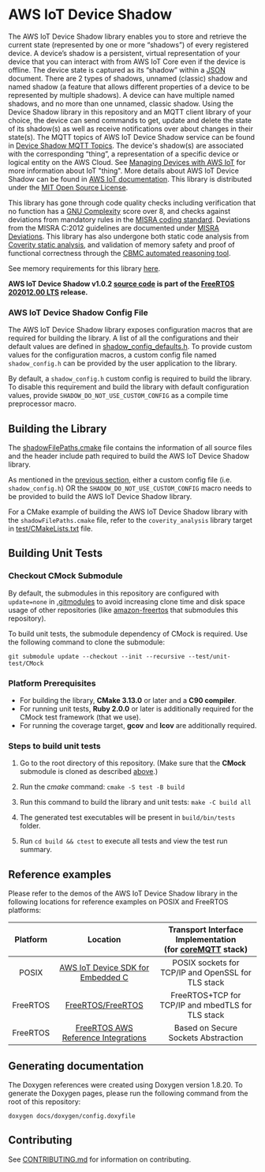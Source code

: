 # AWS IoT Device Shadow

The AWS IoT Device Shadow library enables you to store and retrieve the current state (represented by one or more “shadows”) of every registered device. A device’s shadow is a persistent, virtual representation of your device that you can interact with from AWS IoT Core even if the device is offline. The device state is captured as its “shadow” within a [JSON](https://www.json.org/) document. There are 2 types of shadows, unnamed (classic) shadow and named shadow (a feature that allows different properties of a device to be represented by multiple shadows). A device can have multiple named shadows, and no more than one unnamed, classic shadow. Using the Device Shadow library in this repository and an MQTT client library of your choice, the device can send commands to get, update and delete the state of its shadow(s) as well as receive notifications over about changes in their state(s). The MQTT topics of AWS IoT Device Shadow service can be found in [Device Shadow MQTT Topics](https://docs.aws.amazon.com/iot/latest/developerguide/device-shadow-mqtt.html). The device's shadow(s) are associated with the corresponding “thing”, a representation of a specific device or logical entity on the AWS Cloud. See [Managing Devices with AWS IoT](https://docs.aws.amazon.com/iot/latest/developerguide/iot-thing-management.html) for more information about IoT "thing". More details about AWS IoT Device Shadow can be found in [AWS IoT documentation](https://docs.aws.amazon.com/iot/latest/developerguide/iot-device-shadows.html). This library is distributed under the [MIT Open Source License](LICENSE).

This library has gone through code quality checks including verification that no function has a [GNU Complexity](https://www.gnu.org/software/complexity/manual/complexity.html) score over 8, and checks against deviations from mandatory rules in the [MISRA coding standard](https://www.misra.org.uk/MISRAHome/MISRAC2012/tabid/196/Default.aspx). Deviations from the MISRA C:2012 guidelines are documented under [MISRA Deviations](MISRA.md). This library has also undergone both static code analysis from [Coverity static analysis](https://scan.coverity.com/), and validation of memory safety and proof of functional correctness through the [CBMC automated reasoning tool](https://www.cprover.org/cbmc/).  

See memory requirements for this library [here](https://docs.aws.amazon.com/embedded-csdk/202012.00/lib-ref/libraries/aws/device-shadow-for-aws-iot-embedded-sdk/docs/doxygen/output/html/index.html#shadow_memory_requirements).

**AWS IoT Device Shadow v1.0.2 [source code](https://github.com/aws/Device-Shadow-for-AWS-IoT-embedded-sdk/tree/v1.0.2/source) is part of the [FreeRTOS 202012.00 LTS](https://github.com/FreeRTOS/FreeRTOS-LTS/tree/202012.00-LTS) release.**

### AWS IoT Device Shadow Config File
The AWS IoT Device Shadow library exposes configuration macros that are required for building the library.
A list of all the configurations and their default values are defined in [shadow_config_defaults.h](source/include/shadow_config_defaults.h).
To provide custom values for the configuration macros, a custom config file named `shadow_config.h` can be provided by the user application to the library.

By default, a `shadow_config.h` custom config is required to build the library. To disable this requirement
and build the library with default configuration values, provide `SHADOW_DO_NOT_USE_CUSTOM_CONFIG` as a compile time preprocessor macro.

## Building the Library

The [shadowFilePaths.cmake](shadowFilePaths.cmake) file contains the information of all source files and the header include path required to build the AWS IoT Device Shadow library.

As mentioned in the [previous section](#aws-iot-device-shadow-config-file), either a custom config file (i.e. `shadow_config.h`) OR the `SHADOW_DO_NOT_USE_CUSTOM_CONFIG` macro needs to be provided to build the AWS IoT Device Shadow library.

For a CMake example of building the AWS IoT Device Shadow library with the `shadowFilePaths.cmake` file, refer to the `coverity_analysis` library target in [test/CMakeLists.txt](test/CMakeLists.txt) file.

## Building Unit Tests

### Checkout CMock Submodule
By default, the submodules in this repository are configured with `update=none` in [.gitmodules](.gitmodules) to avoid increasing clone time and disk space usage of other repositories (like [amazon-freertos](https://github.com/aws/amazon-freertos) that submodules this repository).


To build unit tests, the submodule dependency of CMock is required. Use the following command to clone the submodule:
```
git submodule update --checkout --init --recursive --test/unit-test/CMock
```

### Platform Prerequisites

- For building the library, **CMake 3.13.0** or later and a **C90 compiler**.
- For running unit tests, **Ruby 2.0.0** or later is additionally required for the CMock test framework (that we use).
- For running the coverage target, **gcov** and **lcov** are additionally required.

### Steps to build unit tests

1. Go to the root directory of this repository. (Make sure that the **CMock** submodule is cloned as described [above](#checkout-cmock-submodule).)

1. Run the *cmake* command: `cmake -S test -B build`

1. Run this command to build the library and unit tests: `make -C build all`

1. The generated test executables will be present in `build/bin/tests` folder.

1. Run `cd build && ctest` to execute all tests and view the test run summary.

## Reference examples

Please refer to the demos of the AWS IoT Device Shadow library in the following locations for reference examples on POSIX and FreeRTOS platforms:

| Platform | Location | Transport Interface Implementation <br> (for [coreMQTT](https://github.com/FreeRTOS/coreMQTT) stack) </br> |
| :-: | :-: | :-: |
| POSIX | [AWS IoT Device SDK for Embedded C](https://github.com/aws/aws-iot-device-sdk-embedded-C/tree/main/demos/shadow/shadow_demo_main) | POSIX sockets for TCP/IP and OpenSSL for TLS stack
| FreeRTOS | [FreeRTOS/FreeRTOS](https://github.com/FreeRTOS/FreeRTOS/tree/master/FreeRTOS-Plus/Demo/AWS/Device_Shadow_Windows_Simulator) | FreeRTOS+TCP for TCP/IP and mbedTLS for TLS stack |
| FreeRTOS | [FreeRTOS AWS Reference Integrations](https://github.com/aws/amazon-freertos/tree/master/demos/device_shadow_for_aws) | Based on Secure Sockets Abstraction |

## Generating documentation

The Doxygen references were created using Doxygen version 1.8.20. To generate the
Doxygen pages, please run the following command from the root of this repository:

```shell
doxygen docs/doxygen/config.doxyfile
```

## Contributing

See [CONTRIBUTING.md](./.github/CONTRIBUTING.md) for information on contributing.
